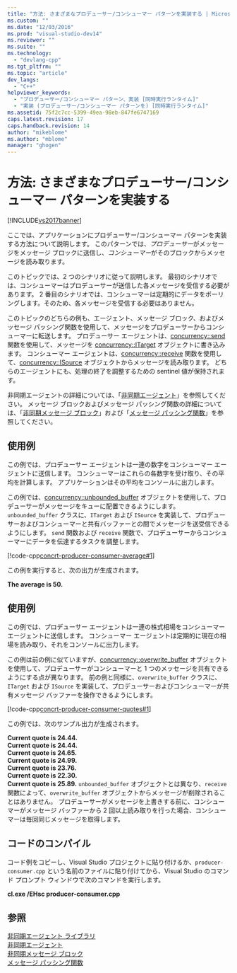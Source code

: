 ```yaml
---
title: "方法: さまざまなプロデューサー/コンシューマー パターンを実装する | Microsoft Docs"
ms.custom: ""
ms.date: "12/03/2016"
ms.prod: "visual-studio-dev14"
ms.reviewer: ""
ms.suite: ""
ms.technology: 
  - "devlang-cpp"
ms.tgt_pltfrm: ""
ms.topic: "article"
dev_langs: 
  - "C++"
helpviewer_keywords: 
  - "プロデューサー/コンシューマー パターン、実装 [同時実行ランタイム]"
  - "実装 (プロデューサー/コンシューマー パターンを) [同時実行ランタイム]"
ms.assetid: 75f2c7cc-5399-49ea-98eb-847fe6747169
caps.latest.revision: 17
caps.handback.revision: 14
author: "mikeblome"
ms.author: "mblome"
manager: "ghogen"
---
```

# 方法: さまざまなプロデューサー/コンシューマー パターンを実装する
[!INCLUDE[vs2017banner](../../assembler/inline/includes/vs2017banner.md)]

ここでは、アプリケーションにプロデューサー\/コンシューマー パターンを実装する方法について説明します。  このパターンでは、*プロデューサー*がメッセージをメッセージ ブロックに送信し、*コンシューマー*がそのブロックからメッセージを読み取ります。  
  
 このトピックでは、2 つのシナリオに従って説明します。  最初のシナリオでは、コンシューマーはプロデューサーが送信した各メッセージを受信する必要があります。  2 番目のシナリオでは、コンシューマーは定期的にデータをポーリングします。そのため、各メッセージを受信する必要はありません。  
  
 このトピックのどちらの例も、エージェント、メッセージ ブロック、およびメッセージ パッシング関数を使用して、メッセージをプロデューサーからコンシューマーに転送します。  プロデューサー エージェントは、[concurrency::send](../Topic/send%20Function.md) 関数を使用して、メッセージを [concurrency::ITarget](../../parallel/concrt/reference/itarget-class.md) オブジェクトに書き込みます。  コンシューマー エージェントは、[concurrency::receive](../Topic/receive%20Function.md) 関数を使用して、[concurrency::ISource](../../parallel/concrt/reference/isource-class.md) オブジェクトからメッセージを読み取ります。  どちらのエージェントにも、処理の終了を調整するための sentinel 値が保持されます。  
  
 非同期エージェントの詳細については、「[非同期エージェント](../../parallel/concrt/asynchronous-agents.md)」を参照してください。  メッセージ ブロックおよびメッセージ パッシング関数の詳細については、「[非同期メッセージ ブロック](../../parallel/concrt/asynchronous-message-blocks.md)」および「[メッセージ パッシング関数](../../parallel/concrt/message-passing-functions.md)」を参照してください。  
  
## 使用例  
 この例では、プロデューサー エージェントは一連の数字をコンシューマー エージェントに送信します。  コンシューマーはこれらの各数字を受け取り、その平均を計算します。  アプリケーションはその平均をコンソールに出力します。  
  
 この例では、[concurrency::unbounded\_buffer](../Topic/unbounded_buffer%20Class.md) オブジェクトを使用して、プロデューサーがメッセージをキューに配置できるようにします。  `unbounded_buffer` クラスに、`ITarget` および `ISource` を実装して、プロデューサーおよびコンシューマーと共有バッファーとの間でメッセージを送受信できるようにします。  `send` 関数および `receive` 関数で、プロデューサーからコンシューマーにデータを伝達するタスクを調整します。  
  
 [!code-cpp[concrt-producer-consumer-average#1](../../parallel/concrt/codesnippet/CPP/how-to-implement-various-producer-consumer-patterns_1.cpp)]  
  
 この例を実行すると、次の出力が生成されます。  
  
  **The average is 50.**   
## 使用例  
 この例では、プロデューサー エージェントは一連の株式相場をコンシューマー エージェントに送信します。  コンシューマー エージェントは定期的に現在の相場を読み取り、それをコンソールに出力します。  
  
 この例は前の例に似ていますが、[concurrency::overwrite\_buffer](../../parallel/concrt/reference/overwrite-buffer-class.md) オブジェクトを使用して、プロデューサーがコンシューマーと 1 つのメッセージを共有できるようにする点が異なります。  前の例と同様に、`overwrite_buffer` クラスに、`ITarget` および `ISource` を実装して、プロデューサーおよびコンシューマーが共有メッセージ バッファーを操作できるようにします。  
  
 [!code-cpp[concrt-producer-consumer-quotes#1](../../parallel/concrt/codesnippet/CPP/how-to-implement-various-producer-consumer-patterns_2.cpp)]  
  
 この例では、次のサンプル出力が生成されます。  
  
  **Current quote is 24.44.**  
**Current quote is 24.44.**  
**Current quote is 24.65.**  
**Current quote is 24.99.**  
**Current quote is 23.76.**  
**Current quote is 22.30.**  
**Current quote is 25.89.** `unbounded_buffer` オブジェクトとは異なり、`receive` 関数によって、`overwrite_buffer` オブジェクトからメッセージが削除されることはありません。  プロデューサーがメッセージを上書きする前に、コンシューマーがメッセージ バッファーから 2 回以上読み取りを行った場合、コンシューマーは毎回同じメッセージを取得します。  
  
## コードのコンパイル  
 コード例をコピーし、Visual Studio プロジェクトに貼り付けるか、`producer-consumer.cpp` という名前のファイルに貼り付けてから、Visual Studio のコマンド プロンプト ウィンドウで次のコマンドを実行します。  
  
 **cl.exe \/EHsc producer\-consumer.cpp**  
  
## 参照  
 [非同期エージェント ライブラリ](../../parallel/concrt/asynchronous-agents-library.md)   
 [非同期エージェント](../../parallel/concrt/asynchronous-agents.md)   
 [非同期メッセージ ブロック](../../parallel/concrt/asynchronous-message-blocks.md)   
 [メッセージ パッシング関数](../../parallel/concrt/message-passing-functions.md)